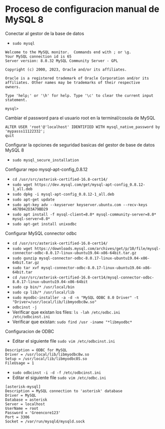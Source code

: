 # Proceso de configuracion manual de MySQL 8

Conectar al gestor de la base de datos

* `sudo mysql`

```
Welcome to the MySQL monitor.  Commands end with ; or \g.
Your MySQL connection id is 65
Server version: 8.0.32 MySQL Community Server - GPL

Copyright (c) 2000, 2023, Oracle and/or its affiliates.

Oracle is a registered trademark of Oracle Corporation and/or its
affiliates. Other names may be trademarks of their respective
owners.

Type 'help;' or '\h' for help. Type '\c' to clear the current input statement.

mysql> 

```
Cambiar el password para el usuario root en la terminal/cosola de MySQL

```
ALTER USER 'root'@'localhost' IDENTIFIED WITH mysql_native_password by 'mypasss11122332';
quit

```

Configurar la opciones de seguridad basicas del gestor de base de datos MySQL 8

* `sudo mysql_secure_installation`

Configurar repo mysql-apt-config_0.8.12
* `cd /usr/src/asterisk-certified-16.8-cert14/`
* `sudo wget https://dev.mysql.com/get/mysql-apt-config_0.8.12-1_all.deb`
* `sudo dpkg -i mysql-apt-config_0.8.12-1_all.deb`
* `sudo apt-get update`
* `sudo apt-key adv --keyserver keyserver.ubuntu.com --recv-keys 467B942D3A79BD29`
* `sudo apt install -f mysql-client=8.0* mysql-community-server=8.0* mysql-server=8.0*`
* `sudo apt-get install unixodbc`

Configurar MySQL connector odbc
* `cd /usr/src/asterisk-certified-16.8-cert14/`
* `sudo wget https://downloads.mysql.com/archives/get/p/10/file/mysql-connector-odbc-8.0.17-linux-ubuntu19.04-x86-64bit.tar.gz`
* `sudo gunzip mysql-connector-odbc-8.0.17-linux-ubuntu19.04-x86-64bit.tar.gz`
* `sudo tar xvf mysql-connector-odbc-8.0.17-linux-ubuntu19.04-x86-64bit.tar`
* `cd /usr/src/asterisk-certified-16.8-cert14/mysql-connector-odbc-8.0.17-linux-ubuntu19.04-x86-64bit`
* `sudo cp bin/* /usr/local/bin`
* `sudo cp lib/* /usr/local/lib`
* `sudo myodbc-installer -a -d -n "MySQL ODBC 8.0 Driver" -t "Driver=/usr/local/lib/libmyodbc8w.so"`
* `odbcinst -j`
* Verificar que existan los files: `ls -lah /etc/odbc.ini  /etc/odbcinst.ini`
* Verificar que existan: `sudo find /usr -iname "*libmyodbc*`

Configuracion de ODBC
* Editar el siguiente file `sudo vim /etc/odbcinst.ini`
```[MySQL ODBC 8.0 Driver]
Description = ODBC for MySQL
Driver = /usr/local/lib/libmyodbc8w.so
Setup = /usr/local/lib/libmyodbc8S.so
FileUsage = 1
```
* `sudo odbcinst -i -d -f /etc/odbcinst.ini`
* Editar el siguiente file `sudo vim /etc/odbc.ini`
```
[asterisk-mysql]
Description = MySQL connection to 'asterisk' database
Driver = MySQL
Database = asterisk
Server = localhost
UserName = root
Password = 'Greencore123'
Port = 3306
Socket = /var/run/mysqld/mysqld.sock
```











